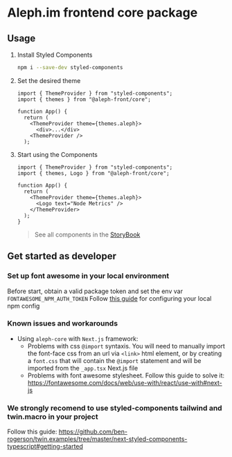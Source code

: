 # Aleph.im frontend core package

## Usage

1. Install Styled Components

   ```sh
   npm i --save-dev styled-components
   ```

1. Set the desired theme

   ```tsx
   import { ThemeProvider } from "styled-components";
   import { themes } from "@aleph-front/core";

   function App() {
     return (
       <ThemeProvider theme={themes.aleph}>
         <div>...</div>
       <ThemeProvider />
     );
   ```

1. Start using the Components

   ```tsx
   import { ThemeProvider } from "styled-components";
   import { themes, Logo } from "@aleph-front/core";

   function App() {
     return (
       <ThemeProvider theme={themes.aleph}>
         <Logo text="Node Metrics" />
       </ThemeProvider>
     );
   }
   ```

   > See all components in the [StoryBook](https://aleph-im.github.io/front-core)

## Get started as developer

### Set up font awesome in your local environment

Before start, obtain a valid package token and set the env var `FONTAWESOME_NPM_AUTH_TOKEN`
Follow [this guide](https://fontawesome.com/docs/web/setup/packages#set-up-npm-token-for-all-projects) for configuring your local npm config

### Known issues and workarounds

- Using `aleph-core` with `Next.js` framework:
  - Problems with css `@import` syntaxis. You will need to manually import the font-face css from an url via `<link>` html element, or by creating a `font.css` that will contain the `@import` statement and will be imported from the `_app.tsx` Next.js file
  - Problems with font awesome stylesheet. Follow this guide to solve it: https://fontawesome.com/docs/web/use-with/react/use-with#next-js

### We strongly recomend to use styled-components tailwind and twin.macro in your project

Follow this guide: https://github.com/ben-rogerson/twin.examples/tree/master/next-styled-components-typescript#getting-started
